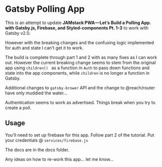 # Gatsby Polling App

This is an attempt to update **JAMstack PWA — Let’s Build a Polling App. with Gatsby.js, Firebase, and Styled-components Pt. 1-3** to work with Gatsby v2.0.

However with the breaking changes and the confusing logic implemented for auth and state I can't get it to work.

The build is complete through part 1 and 2 with as many fixes as I can work out.  However the current breaking change seems to stem from the original app using `children() ` as a function in `Auth` to pass down functions and state into the app components, while `children` is no longer a function in Gatsby.

Additional changes to `gatsby-brower` API and the change to @reach/router have only muddied the water...

Authentication seems to work as advertised.  Things break when you try to create a poll.

## Usage

You'll need to set up firebase for this app.  Follow part 2 of the tutorial.  Put your credentials @ `services/firebase.js`

The docs are in the docs folder.  

Any ideas on how to re-work this app… let me know...

